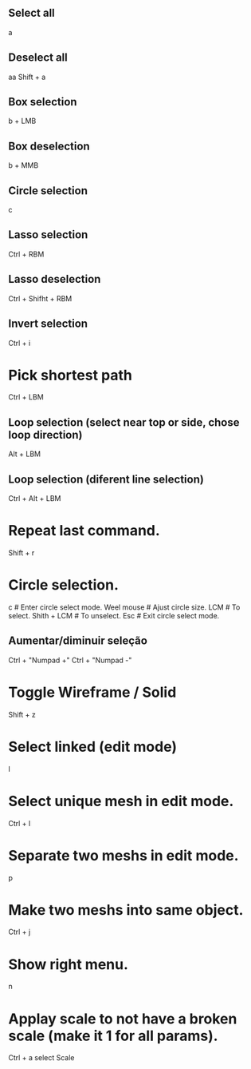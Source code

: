 ## Select all
a

## Deselect all
aa
Shift + a

## Box selection
b + LMB

## Box deselection
b + MMB

## Circle selection
c

## Lasso selection
Ctrl + RBM

## Lasso deselection
Ctrl + Shifht + RBM

## Invert selection
Ctrl + i

# Pick shortest path
Ctrl + LBM

## Loop selection (select near top or side, chose loop direction)
Alt + LBM
## Loop selection (diferent line selection)
Ctrl + Alt + LBM

# Repeat last command.
Shift + r

# Circle selection.
c               # Enter circle select mode.
Weel mouse      # Ajust circle size.
LCM             # To select.
Shith + LCM     # To unselect.
Esc             # Exit circle select mode.

## Aumentar/diminuir seleção
Ctrl + "Numpad +"
Ctrl + "Numpad -"

# Toggle Wireframe / Solid
Shift + z

# Select linked (edit mode)
l

# Select unique mesh in edit mode.
Ctrl + l

# Separate two meshs in edit mode.
p

# Make two meshs into same object.
Ctrl + j

# Show right menu.
n

# Applay scale to not have a broken scale (make it 1 for all params).
Ctrl + a
select Scale
